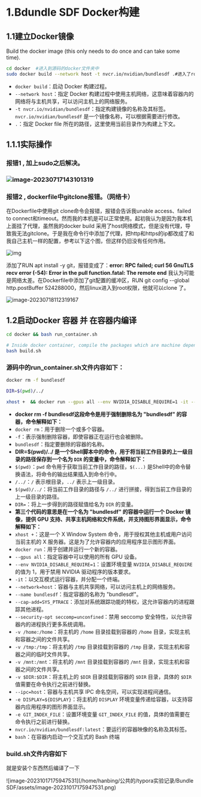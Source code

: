 # 1.Bdundle SDF Docker构建

## 1.1建立Docker镜像

Build the docker image (this only needs to do once and can take some time).

```bash
cd docker  #进入到源码的docker文件夹中
sudo docker build --network host -t nvcr.io/nvidian/bundlesdf .#进入了root不用sudo
```

- `docker build`：启动 Docker 构建过程。
- `--network host`：指定 Docker 构建过程中使用主机网络，这意味着容器内的网络将与主机共享，可以访问主机上的网络服务。
- `-t nvcr.io/nvidian/bundlesdf`：指定构建镜像的名称及其标签。`nvcr.io/nvidian/bundlesdf` 是一个镜像名称，可以根据需要进行修改。
- `.`：指定 Docker file 所在的路径，这里使用当前目录作为构建上下文。

## 1.1.1实际操作

### **报错1** , 加上sudo之后解决。

### ![image-20230717143101319](/home/hanbing/.config/Typora/typora-user-images/image-20230717143101319.png)

### **报错2** , dockerfile中gitclone报错。（网络卡）

在Dockerfile中使用git clone命令会报错，报错会告诉我unable access、failed to connect和timeout。然而我的本机是可以正常使用。起初我认为是因为我本机上面挂了代理，虽然我的docker build 采用了host网络模式，但是没有代理，导致我无法gitclone。于是我在命令行中添加了代理，把http和https的ip都改成了和我自己主机一样的配置，参考以下这个图，但这样仍旧没有任何作用。

![img](file:////home/hanbing/.config/QQ/nt_qq_8fd520cf964b05435dd14625633ac868/nt_data/Pic/2023-07/Ori/d18a8f1d1e9fe398c0cb596c1b7500cb.jpeg)

添加了RUN apt install -y git，报错变成了：**error: RPC failed; curl 56 GnuTLS recv error (-54): Error in the pull function.fatal: The remote end** 我认为可能是网络太差。在Dockerfile中添加了git配置的缓冲区，RUN git config --global http.postBuffer 524288000，然后linux进入到root权限，他就可以clone 了。

![image-20230718112319167](/home/hanbing/.config/Typora/typora-user-images/image-20230718112319167.png)

## 1.2启动Docker 容器  并 在容器内编译

```bash
cd docker && bash run_container.sh 

# Inside docker container, compile the packages which are machine dependent
bash build.sh
```

### 源码中的run_container.sh文件内容如下：

```bash
docker rm -f bundlesdf

DIR=$(pwd)/../

xhost +  && docker run --gpus all --env NVIDIA_DISABLE_REQUIRE=1 -it --network=host --name bundlesdf  --cap-add=SYS_PTRACE --security-opt seccomp=unconfined  -v /home:/home -v /tmp:/tmp -v /mnt:/mnt -v $DIR:$DIR  --ipc=host -e DISPLAY=${DISPLAY} -e GIT_INDEX_FILE nvcr.io/nvidian/bundlesdf:latest bash
```

- **docker rm -f bundlesdf这段命令是用于强制删除名为 "bundlesdf" 的容器，命令解释如下：**
- `docker rm`：用于删除一个或多个容器。
- `-f`：表示强制删除容器，即使容器正在运行也会被删除。
- `bundlesdf`：指定要删除的容器的名称。
- **DIR=$(pwd)/../ 是一个Shell脚本中的命令，用于将当前工作目录的上一级目录的路径保存到一个名为 `DIR` 的变量中，命令解释如下：**
- `$(pwd)`：`pwd` 命令用于获取当前工作目录的路径，`$(...)` 是Shell中的命令替换语法，将命令的输出结果插入到命令行中。
- `/../`：`/` 表示根目录，`../` 表示上一级目录。
- `$(pwd)/../`：将当前工作目录的路径与 `/../` 进行拼接，得到当前工作目录的上一级目录的路径。
- `DIR=`：将上一步得到的路径赋值给名为 `DIR` 的变量。
- **第三个代码的意思是在一个名为 "bundlesdf" 的容器中运行一个 Docker 镜像，提供 GPU 支持、共享主机网络和文件系统，并支持图形界面显示，命令解释如下：**
- `xhost +`：这是一个 X Window System 命令，用于授权其他主机或用户访问当前主机的 X 服务器。这是为了允许容器内的应用程序显示图形界面。
- `docker run`：用于创建并运行一个新的容器。
- `--gpus all`：指定容器中可以使用的所有 GPU 设备。
- `--env NVIDIA_DISABLE_REQUIRE=1`：设置环境变量 `NVIDIA_DISABLE_REQUIRE` 的值为 1，用于禁用 NVIDIA 驱动程序的版本要求。
- `-it`：以交互模式运行容器，并分配一个终端。
- `--network=host`：容器与主机共享网络，可以访问主机上的网络服务。
- `--name bundlesdf`：指定容器的名称为 "bundlesdf"。
- `--cap-add=SYS_PTRACE`：添加对系统跟踪功能的特权，这允许容器内的进程跟踪其他进程。
- `--security-opt seccomp=unconfined`：禁用 seccomp 安全特性，以允许容器内的进程执行更多系统调用。
- `-v /home:/home`：将主机的 `/home` 目录挂载到容器的 `/home` 目录，实现主机和容器之间的文件共享。
- `-v /tmp:/tmp`：将主机的 `/tmp` 目录挂载到容器的 `/tmp` 目录，实现主机和容器之间的临时文件共享。
- `-v /mnt:/mnt`：将主机的 `/mnt` 目录挂载到容器的 `/mnt` 目录，实现主机和容器之间的文件共享。
- `-v $DIR:$DIR`：将主机上的 `$DIR` 目录挂载到容器的 `$DIR` 目录，具体的 `$DIR` 值需要在命令执行之前进行替换。
- `--ipc=host`：容器与主机共享 IPC 命名空间，可以实现进程间通信。
- `-e DISPLAY=${DISPLAY}`：将主机的 `DISPLAY` 环境变量传递给容器，以支持容器内应用程序的图形界面显示。
- `-e GIT_INDEX_FILE`：设置环境变量 `GIT_INDEX_FILE` 的值，具体的值需要在命令执行之前进行替换。
- `nvcr.io/nvidian/bundlesdf:latest`：要运行的容器映像的名称及其标签。
- `bash`：在容器内启动一个交互式的 Bash 终端

### build.sh文件内容如下

就是安装个东西然后编译了一下

![image-20231017175947531](/home/hanbing/公共的/typora实验记录/Bundle SDF/assets/image-20231017175947531.png)
